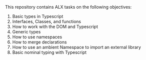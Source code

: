 This repository contains ALX tasks on the following objectives:
1. Basic types in Typescript
2. Interfaces, Classes, and functions
3. How to work with the DOM and Typescript
4. Generic types
5. How to use namespaces
6. How to merge declarations
7. How to use an ambient Namespace to import an external library
8. Basic nominal typing with Typescript